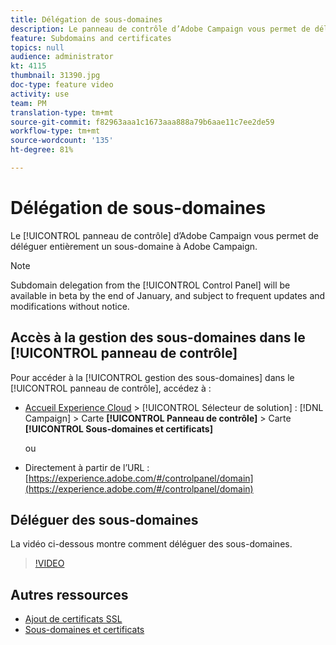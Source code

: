 ```yaml
---
title: Délégation de sous-domaines
description: Le panneau de contrôle d’Adobe Campaign vous permet de déléguer entièrement un sous-domaine à Adobe Campaign. Pour ce faire, suivez les étapes ci-après.
feature: Subdomains and certificates
topics: null
audience: administrator
kt: 4115
thumbnail: 31390.jpg
doc-type: feature video
activity: use
team: PM
translation-type: tm+mt
source-git-commit: f82963aaa1c1673aaa888a79b6aae11c7ee2de59
workflow-type: tm+mt
source-wordcount: '135'
ht-degree: 81%

---
```



# Délégation de sous-domaines

Le [!UICONTROL panneau de contrôle] d’Adobe Campaign vous permet de déléguer entièrement un sous-domaine à Adobe Campaign.

>[!NOTE]
>
>Subdomain delegation from the [!UICONTROL Control Panel] will be available in beta by the end of January, and subject to frequent updates and modifications without notice.

## Accès à la gestion des sous-domaines dans le [!UICONTROL panneau de contrôle]

Pour accéder à la [!UICONTROL gestion des sous-domaines] dans le [!UICONTROL panneau de contrôle], accédez à :

* [Accueil Experience Cloud](https://experience.adobe.com/#/home) > [!UICONTROL Sélecteur de solution] : [!DNL Campaign] > Carte **[!UICONTROL Panneau de contrôle]** > Carte **[!UICONTROL Sous-domaines et certificats]**

   ou
* Directement à partir de l’URL : [https://experience.adobe.com/#/controlpanel/domain](https://experience.adobe.com/#/controlpanel/domain)

## Déléguer des sous-domaines

La vidéo ci-dessous montre comment déléguer des sous-domaines.

>[!VIDEO](https://video.tv.adobe.com/v/31390?quality=12)

## Autres ressources

* [Ajout de certificats SSL](/help/control-panel-tutorials/subdomains-and-certificates/adding-ssl-certificates.md)
* [Sous-domaines et certificats](https://docs.adobe.com/content/help/fr-FR/control-panel/using/subdomains-and-certificates/renewing-subdomain-certificate.html)
